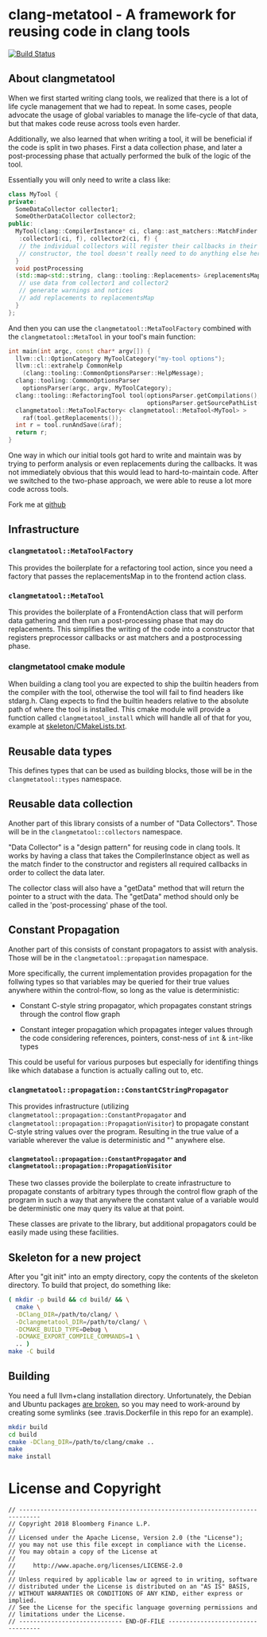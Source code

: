 # clang-metatool - A framework for reusing code in clang tools

[![Build Status](https://travis-ci.org/bloomberg/clangmetatool.svg?branch=master)](https://travis-ci.org/bloomberg/clangmetatool)

## About clangmetatool

When we first started writing clang tools, we realized that there is a
lot of life cycle management that we had to repeat. In some cases,
people advocate the usage of global variables to manage the life-cycle
of that data, but that makes code reuse across tools even harder.

Additionally, we also learned that when writing a tool, it will be
beneficial if the code is split in two phases. First a data collection
phase, and later a post-processing phase that actually performed the
bulk of the logic of the tool.

Essentially you will only need to write a class like:

```C++
class MyTool {
private:
  SomeDataCollector collector1;
  SomeOtherDataCollector collector2;
public:
  MyTool(clang::CompilerInstance* ci, clang::ast_matchers::MatchFinder *f)
   :collector1(ci, f), collector2(ci, f) {
   // the individual collectors will register their callbacks in their
   // constructor, the tool doesn't really need to do anything else here.
  }
  void postProcessing
  (std::map<std::string, clang::tooling::Replacements> &replacementsMap) {
   // use data from collector1 and collector2
   // generate warnings and notices
   // add replacements to replacementsMap
  }
};
```

And then you can use the `clangmetatool::MetaToolFactory` combined
with the `clangmetatool::MetaTool` in your tool's main function:

```C++
int main(int argc, const char* argv[]) {
  llvm::cl::OptionCategory MyToolCategory("my-tool options");
  llvm::cl::extrahelp CommonHelp
    (clang::tooling::CommonOptionsParser::HelpMessage);
  clang::tooling::CommonOptionsParser
    optionsParser(argc, argv, MyToolCategory);
  clang::tooling::RefactoringTool tool(optionsParser.getCompilations(),
                                       optionsParser.getSourcePathList());
  clangmetatool::MetaToolFactory< clangmetatool::MetaTool<MyTool> >
    raf(tool.getReplacements());
  int r = tool.runAndSave(&raf);
  return r;
}
```

One way in which our initial tools got hard to write and maintain was
by trying to perform analysis or even replacements during the
callbacks. It was not immediately obvious that this would lead to
hard-to-maintain code. After we switched to the two-phase approach, we
were able to reuse a lot more code across tools.

Fork me at [github](https://github.com/bloomberg/clangmetatool/)

## Infrastructure

### `clangmetatool::MetaToolFactory`

This provides the boilerplate for a refactoring tool action, since you
need a factory that passes the replacementsMap in to the frontend
action class.

### `clangmetatool::MetaTool`

This provides the boilerplate of a FrontendAction class that will
perform data gathering and then run a post-processing phase that may
do replacements. This simplifies the writing of the code into a
constructor that registers preprocessor callbacks or ast matchers and
a postprocessing phase.

### clangmetatool cmake module

When building a clang tool you are expected to ship the builtin headers from the compiler with the tool, otherwise the tool will fail to find headers like stdarg.h. Clang expects to find the builtin headers relative to the absolute path of where the tool is installed. This cmake module will provide a function called `clangmetatool_install` which will handle all of that for you, example at [skeleton/CMakeLists.txt](skeleton/CMakeLists.txt).

## Reusable data types

This defines types that can be used as building blocks, those will be
in the `clangmetatool::types` namespace.

## Reusable data collection

Another part of this library consists of a number of "Data
Collectors". Those will be in the `clangmetatool::collectors`
namespace.

"Data Collector" is a "design pattern" for reusing code in clang
tools. It works by having a class that takes the CompilerInstance
object as well as the match finder to the constructor and registers
all required callbacks in order to collect the data later.

The collector class will also have a "getData" method that will return
the pointer to a struct with the data. The "getData" method should
only be called in the 'post-processing' phase of the tool.

## Constant Propagation

Another part of this consists of constant propagators to assist
with analysis. Those will be in the `clangmetatool::propagation`
namespace.

More specifically, the current implementation provides propagation for the 
follwing types so that variables may be queried for their true values anywhere
within the control-flow, so long as the value is deterministic:

* Constant C-style string propagator, which propagates constant strings through
the control flow graph

* Constant integer propagation which propagates integer values through the code
considering references, pointers, const-ness of `int` & `int`-like types

This could be useful for various purposes but especially for identifing
things like which database a function is actually calling out to, etc.

### `clangmetatool::propagation::ConstantCStringPropagator`

This provides infrastructure (utilizing
`clangmetatool::propagation::ConstantPropagator` and
`clangmetatool::propagation::PropagationVisitor`) to propagate constant
C-style string values over the program. Resulting in the true value of a
variable wherever the value is deterministic and "<UNRESOLVED>" anywhere else.

#### `clangmetatool::propagation::ConstantPropagator` and `clangmetatool::propagation::PropagationVisitor`

These two classes provide the boilerplate to create infrastructure
to propagate constants of arbitrary types through the control flow graph
of the program in such a way that anywhere the constant value of a variable
would be deterministic one may query its value at that point.

These classes are private to the library, but additional propagators could be easily
made using these facilities.

## Skeleton for a new project

After you "git init" into an empty directory, copy the contents of the
skeleton directory. To build that project, do something like:

````bash
( mkdir -p build && cd build/ && \
  cmake \
  -DClang_DIR=/path/to/clang/ \
  -Dclangmetatool_DIR=/path/to/clang/ \
  -DCMAKE_BUILD_TYPE=Debug \
  -DCMAKE_EXPORT_COMPILE_COMMANDS=1 \
  .. )
make -C build
````

## Building

You need a full llvm+clang installation directory. Unfortunately, the
Debian and Ubuntu packages [are
broken](https://bugs.debian.org/cgi-bin/bugreport.cgi?bug=900440), so
you may need to work-around by creating some symlinks (see
.travis.Dockerfile in this repo for an example).

````bash
mkdir build
cd build
cmake -DClang_DIR=/path/to/clang/cmake ..
make
make install
````


# License and Copyright

```
// ----------------------------------------------------------------------------
// Copyright 2018 Bloomberg Finance L.P.
//
// Licensed under the Apache License, Version 2.0 (the "License");
// you may not use this file except in compliance with the License.
// You may obtain a copy of the License at
//
//     http://www.apache.org/licenses/LICENSE-2.0
//
// Unless required by applicable law or agreed to in writing, software
// distributed under the License is distributed on an "AS IS" BASIS,
// WITHOUT WARRANTIES OR CONDITIONS OF ANY KIND, either express or implied.
// See the License for the specific language governing permissions and
// limitations under the License.
// ----------------------------- END-OF-FILE ----------------------------------

```
